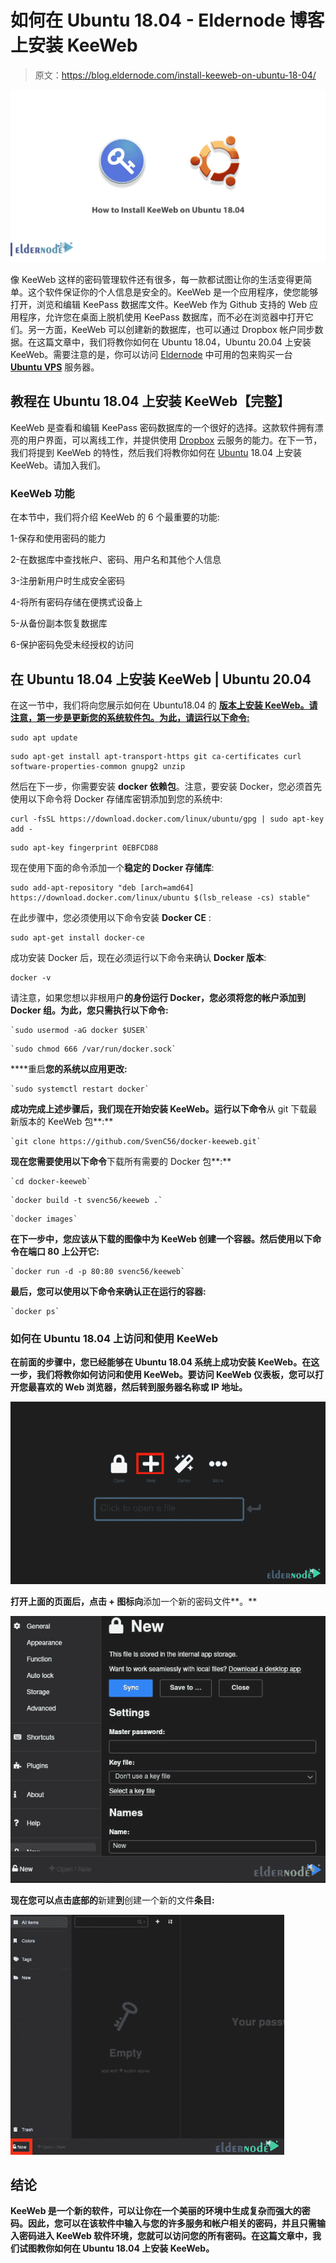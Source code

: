 # 如何在 Ubuntu 18.04 - Eldernode 博客上安装 KeeWeb

> 原文：<https://blog.eldernode.com/install-keeweb-on-ubuntu-18-04/>

![How to Install KeeWeb on Ubuntu 18.04](img/af96a27b2243dd2864a6ed935ad18423.png)

像 KeeWeb 这样的密码管理软件还有很多，每一款都试图让你的生活变得更简单。这个软件保证你的个人信息是安全的。KeeWeb 是一个应用程序，使您能够打开，浏览和编辑 KeePass 数据库文件。KeeWeb 作为 Github 支持的 Web 应用程序，允许您在桌面上脱机使用 KeePass 数据库，而不必在浏览器中打开它们。另一方面，KeeWeb 可以创建新的数据库，也可以通过 Dropbox 帐户同步数据。在这篇文章中，我们将教你如何在 Ubuntu 18.04，Ubuntu 20.04 上安装 KeeWeb。需要注意的是，你可以访问 [Eldernode](https://eldernode.com/) 中可用的包来购买一台 **[Ubuntu VPS](https://eldernode.com/ubuntu-vps/)** 服务器。

## **教程在 Ubuntu 18.04 上安装 KeeWeb【完整】**

KeeWeb 是查看和编辑 KeePass 密码数据库的一个很好的选择。这款软件拥有漂亮的用户界面，可以离线工作，并提供使用 [Dropbox](https://blog.eldernode.com/dropbox-on-linux-ubuntu-20-10/) 云服务的能力。在下一节，我们将提到 KeeWeb 的特性，然后我们将教你如何在 [Ubuntu](https://blog.eldernode.com/tag/ubuntu/) 18.04 上安装 KeeWeb。请加入我们。

### **KeeWeb 功能**

在本节中，我们将介绍 KeeWeb 的 6 个最重要的功能:

1-保存和使用密码的能力

2-在数据库中查找帐户、密码、用户名和其他个人信息

3-注册新用户时生成安全密码

4-将所有密码存储在便携式设备上

5-从备份副本恢复数据库

6-保护密码免受未经授权的访问

## **在 Ubuntu 18.04 上安装 KeeWeb | Ubuntu 20.04**

在这一节中，我们将向您展示如何在 Ubuntu18.04 的 [**版本上安装 KeeWeb。请注意，第一步是更新您的系统软件包。为此，请运行以下命令:**](https://blog.eldernode.com/install-keeweb-on-ubuntu-18-04/)

```
sudo apt update
```

```
sudo apt-get install apt-transport-https git ca-certificates curl software-properties-common gnupg2 unzip
```

然后在下一步，你需要安装 **docker 依赖包**。注意，要安装 Docker，您必须首先使用以下命令将 Docker 存储库密钥添加到您的系统中:

```
curl -fsSL https://download.docker.com/linux/ubuntu/gpg | sudo apt-key add -
```

```
sudo apt-key fingerprint 0EBFCD88
```

现在使用下面的命令添加一个**稳定的 Docker 存储库**:

```
sudo add-apt-repository "deb [arch=amd64] https://download.docker.com/linux/ubuntu $(lsb_release -cs) stable"
```

在此步骤中，您必须使用以下命令安装 **Docker CE** :

```
sudo apt-get install docker-ce
```

成功安装 Docker 后，现在必须运行以下命令来确认 **Docker 版本**:

```
docker -v
```

请注意，如果您想以非根用户**的身份运行 Docker，您必须将您的帐户添加到 Docker 组。为此，您只需执行以下命令:**

```
`sudo usermod -aG docker $USER`
```

```
`sudo chmod 666 /var/run/docker.sock`
```

****重启**您的系统以应用更改:**

```
`sudo systemctl restart docker`
```

**成功完成上述步骤后，我们现在开始安装 KeeWeb。运行以下命令**从 git 下载最新版本的 KeeWeb 包**:**

```
`git clone https://github.com/SvenC56/docker-keeweb.git`
```

**现在您需要使用以下命令**下载所有需要的 Docker 包**:**

```
`cd docker-keeweb`
```

```
`docker build -t svenc56/keeweb .`
```

```
`docker images`
```

**在下一步中，您应该从下载的图像中为 KeeWeb 创建一个容器。然后使用以下命令在端口 80 上公开它:**

```
`docker run -d -p 80:80 svenc56/keeweb`
```

**最后，您可以使用以下命令来确认正在运行的容器:**

```
`docker ps`
```

### ****如何在 Ubuntu 18.04 上访问和使用 KeeWeb****

**在前面的步骤中，您已经能够在 Ubuntu 18.04 系统上成功安装 KeeWeb。在这一步，我们将教你如何访问和使用 KeeWeb。要访问 KeeWeb 仪表板，您可以打开您最喜欢的 Web 浏览器，然后转到服务器名称或 IP 地址。**

**![Keeweb dashboard on ubuntu 18.04](img/667031484c870ecf82bfc60cb4e56eb9.png)**

**打开上面的页面后，点击 **+** 图标向**添加一个新的密码文件**。**

**![how to create new file entry on keeweb](img/d93fa1e66250c802f927596e4ca38f44.png)**

**现在您可以点击底部的**新建**到**创建一个新的文件**条目:**

**![how to add new file on keeweb](img/e7ab173f8338263c40a03942ebec33ab.png)**

## **结论**

**KeeWeb 是一个新的软件，可以让你在一个美丽的环境中生成复杂而强大的密码。因此，您可以在该软件中输入与您的许多服务和帐户相关的密码，并且只需输入密码进入 KeeWeb 软件环境，您就可以访问您的所有密码。在这篇文章中，我们试图教你如何在 Ubuntu 18.04 上安装 KeeWeb。**